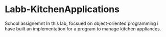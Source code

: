 # Labb-KitchenApplications
School assignemnt
In this lab, focsued on object-oriented programming i have built an implementation for a program to manage kitchen appliances.
